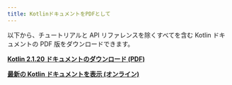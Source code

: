 ```yaml
---
title: KotlinドキュメントをPDFとして
---
```

以下から、チュートリアルと API リファレンスを除くすべてを含む Kotlin ドキュメントの PDF 版をダウンロードできます。

**[Kotlin 2.1.20 ドキュメントのダウンロード (PDF)](https://kotlinlang.org/docs/kotlin-reference.pdf)**

**[最新の Kotlin ドキュメントを表示 (オンライン)](home.topic)**